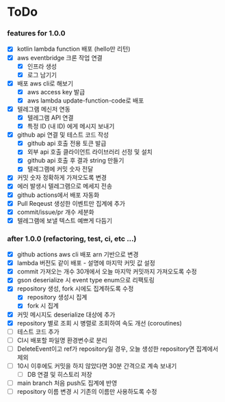 # ToDo

### features for 1.0.0

- [x] kotlin lambda function 배포 (hello만 리턴)
- [x] aws eventbridge 크론 작업 연결
    - [x] 인프라 생성
    - [x] 로그 남기기
- [x] 배포 aws cli로 해보기
    - [x] aws access key 발급
    - [x] aws lambda update-function-code로 배포
- [x] 텔레그램 메신저 연동
    - [x] 텔레그램 API 연결
    - [x] 특정 ID (내 ID) 에게 메시지 보내기
- [x] github api 연결 및 테스트 코드 작성
    - [x] github api 호출 전용 토큰 발급
    - [x] 외부 api 호출 클라이언트 라이브러리 선정 및 설치
    - [x] github api 호출 후 결과 string 만들기
    - [x] 텔레그램에 커밋 숫자 전달
- [x] 커밋 숫자 정확하게 가져오도록 변경
- [x] 에러 발생시 텔레그램으로 메세지 전송
- [x] github actions에서 배포 자동화
- [x] Pull Reqeust 생성한 이벤트만 집계에 추가
- [x] commit/issue/pr 개수 세분화
- [x] 텔레그램에 보낼 텍스트 예쁘게 다듬기

### after 1.0.0 (refactoring, test, ci, etc ...)

- [x] github actions aws cli 배포 arn 기반으로 변경
- [x] lambda 버전도 같이 배포 - 설명에 마지막 커밋 값 설정
- [x] commit 가져오는 개수 30개에서 오늘 마지막 커밋까지 가져오도록 수정
- [x] gson deserialize 시 event type enum으로 리팩토링
- [x] repository 생성, fork 시에도 집계하도록 수정
  - [x] repository 생성시 집계
  - [x] fork 시 집계
- [x] 커밋 메시지도 deserialize 대상에 추가
- [x] repository 별로 조회 시 병렬로 조회하여 속도 개선 (coroutines)
- [ ] 테스트 코드 추가
- [ ] CI시 배포할 파일명 환경변수로 분리
- [ ] DeleteEvent이고 ref가 repository일 경우, 오늘 생성한 repository면 집계에서 제외
- [ ] 10시 이후에도 커밋을 하지 않았다면 30분 간격으로 계속 보내기
  - [ ] DB 연결 및 히스토리 저장
- [ ] main branch 처음 push도 집계에 반영
- [ ] repository 이름 변경 시 기존의 이름만 사용하도록 수정

